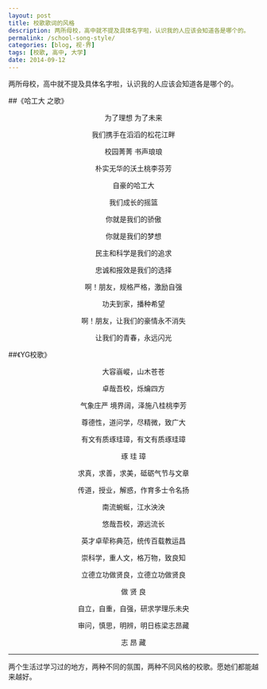 ```yaml
---
layout: post
title: 校歌歌词的风格
description: 两所母校，高中就不提及具体名字啦，认识我的人应该会知道各是哪个的。
permalink: /school-song-style/
categories: [blog, 视·界]
tags: [校歌, 高中, 大学]
date: 2014-09-12
--- 
```


<pre>两所母校，高中就不提及具体名字啦，认识我的人应该会知道各是哪个的。</pre>

##《哈工大 之歌》
<div style="text-align:center">
为了理想 为了未来

我们携手在滔滔的松花江畔

校园菁菁 书声琅琅

朴实无华的沃土桃李芬芳

自豪的哈工大

我们成长的摇篮

你就是我们的骄傲

你就是我们的梦想

民主和科学是我们的追求

忠诚和报效是我们的选择

啊！朋友，规格严格，激励自强

功夫到家，播种希望

啊！朋友，让我们的豪情永不消失

让我们的青春，永远闪光

</div>


##《YG校歌》

<div style="text-align:center">
大容嵡嵷，山木苍苍

卓哉吾校，烁爚四方

气象庄严 境界阔，泽施八桂桃李芳

尊德性，道问学，尽精微，致广大

有文有质琢珪璋，有文有质琢珪璋

琢 珪 璋

求真，求善，求美，砥砺气节与文章

传道，授业，解惑，作育多士令名扬

南流蜿蜒，江水泱泱

悠哉吾校，源远流长

英才卓荦称典范，统传百载教运昌

崇科学，重人文，格万物，致良知

立德立功做贤良，立德立功做贤良

做 贤 良

自立，自重，自强，研求学理乐未央

审问，慎思，明辨，明日栋梁志昂藏

志 昂 藏

</div>

----

两个生活过学习过的地方，两种不同的氛围，两种不同风格的校歌。愿她们都能越来越好。